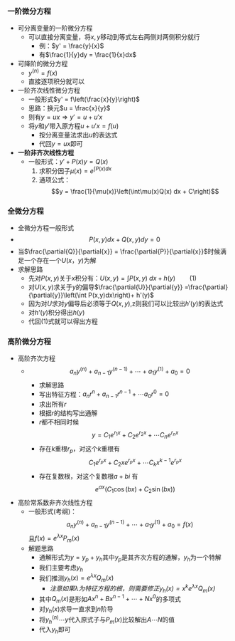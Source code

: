 ### 一阶微分方程
- 可分离变量的一阶微分方程
	- 可以直接分离变量，将$x,y$移动到等式左右两侧对两侧积分就行
		- 例：$y' = \frac{y}{x}$ 
		- 有$\frac{1}{y}dy = \frac{1}{x}dx$
- 可降阶的微分方程
	- $y^{(n)} = f(x)$ 
	- 直接逐项积分就可以
- 一阶齐次线性微分方程
	- 一般形式$y' = f\left(\frac{x}{y}\right)$ 
	- 思路：换元$u = \frac{x}{y}$ 
	- 则有$y = ux \Longrightarrow y' = u + u'x$ 
	- 将$y$和$y'$带入原方程$u + u'x = f(u)$
		- 按分离变量法求出$u$的表达式
		- 代回$y = ux$即可
- **一阶非齐次线性方程**
	- 一般形式：$y'+ P(x)y = Q(x)$
		1. 求积分因子$\mu(x) = e^{\int P(x) dx}$
		2. 通项公式：$$y = \frac{1}{\mu(x)}\left(\int\mu(x)Q(x) dx + C\right)$$
### 全微分方程
- 全微分方程一般形式
- $$P(x,y)dx + Q(x,y)dy = 0$$
- 当$\frac{\partial{Q}}{\partial{x}} = \frac{\partial{P}}{\partial{x}}$时候满足一个存在一个$U(x，y)$为解
- 求解思路
	- 先对$P(x,y)$关于$x$积分有：$U(x,y) = \int P(x,y)\ dx + h(y) \qquad (1)$  
	- 对$U(x,y)$求关于$y$的偏导$\frac{\partial{U}}{\partial{y}} =\frac{\partial}{\partial{y}}\left(\int P(x,y)dx\right)+ h'(y)$ 
	- 因为对$U$求对$y$偏导后必须等于$Q(x,y)$,z则我们可以比较出$h'(y)$的表达式
	- 对$h’(y)$积分得出$h(y)$
	- 代回(1)式就可以得出方程

### 高阶微分方程
- 高阶齐次方程
	- $$a_{n}y^{(n)} + a_{n-1}y^{(n-1)} + \cdots + a_{1}y^{(1)} + a_{0} = 0$$
		- 求解思路
		- 写出特征方程：$a_{n}r^{n} + a_{n-1}r^{n-1} + \cdots a_{0}r^{0} = 0$ 
		- 求出所有$r$
		- 根据$r$的结构写出通解
		- $r$都不相同时候$$y = C_1e^{r_{1}x}+ C_{2}e^{r_{2}x} + \cdots C_{n}e^{r_{n}x}$$
		- 存在$k$重根$r_p$，对这个$k$重根有$$C_{1}e^{r_{p}x} + C_2xe^{r_{p}x} + \cdots C_{k}x^{k-1}e^{r_{p}x}$$
		- 存在复数根，对这个复数根$a+bi$ 有$$e^{ax}(C_{1}\cos(bx) + C_{2}\sin(bx))$$
- 高阶常系数非齐次线性方程
	- 一般形式(考纲)：$$a_{n}y^{(n)} + a_{n-1}y^{(n-1)} + \cdots + a_{1}y^{(1)} + a_{0} = f(x)$$且$f(x) = e^{\lambda x}P_m(x)$ 
	- 解题思路
		- 通解形式为$y = y_{p} + y_{h}$其中$y_{p}$是其齐次方程的通解，$y_{h}$为一个特解
		- 我们主要考虑$y_{h}$ 
		- 我们推测$y_{h}(x) = e^{\lambda x}Q_m(x)$
			- *注意如果$\lambda$为特征方程的根，则需要修正$y_{h}(x) = x^{k}e^{\lambda x}Q_m(x)$*
		- 其中$Q_{m}(x)$是形如$Ax^{n} + Bx^{n-1} + \cdots + Nx^{0}$的多项式
		- 对$y_{h}(x)$求导一直求到$n$阶导
		- 将$y_{h}^{(n)} \cdots y$代入原式子与$P_{m}(x)$比较解出$A \cdots N$的值
		- 代入$y_{h}$即可